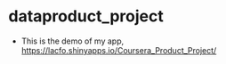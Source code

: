 # dataproduct_project

* This is the demo of my app, https://lacfo.shinyapps.io/Coursera_Product_Project/
